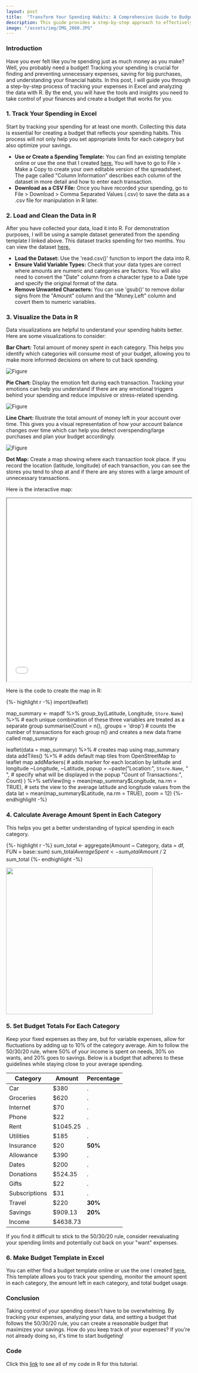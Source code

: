 ```yaml
---
layout: post
title:  "Transform Your Spending Habits: A Comprehensive Guide to Budgeting with Data"
description: This guide provides a step-by-step approach to effectively track, analyze, and budget your spending data using Excel and R, allowing you take control of your finances.
image: "/assets/img/IMG_2060.JPG"
--- 
```


### Introduction

Have you ever felt like you’re spending just as much money as you make? Well, you probably need a budget! Tracking your spending is crucial for finding and preventing unnecessary expenses, saving for big purchases, and understanding your financial habits. In this post, I will guide you through a step-by-step process of tracking your expenses in Excel and analyzing the data with R. By the end, you will have the tools and insights you need to take control of your finances and create a budget that works for you.

### 1. Track Your Spending in Excel

Start by tracking your spending for at least one month. Collecting this data is essential for creating a budget that reflects your spending habits. This process will not only help you set appropriate limits for each category but also optimize your savings. 

- **Use or Create a Spending Template:** You can find an existing template online or use the one that I created [here.](https://docs.google.com/spreadsheets/d/1nRmzAKheHjwCHECwYgvZ-jERzIlEdcgLmrolszi9r6k/edit?usp=sharing) You will have to go to File > Make a Copy to create your own editable version of the spreadsheet. The page called "Column Information" describes each column of the dataset in more detail and how to enter each transaction.
- **Download as a CSV File:** Once you have recorded your spending, go to File > Download > Comma Separated Values (.csv) to save the data as a .csv file for manipulation in R later.

### 2. Load and Clean the Data in R

After you have collected your data, load it into R. For demonstration purposes, I will be using a sample dataset generated from the spending template I linked above. This dataset tracks spending for two months. You can view the dataset [here.](https://docs.google.com/spreadsheets/d/1N8JQ8nMcRQux7SRm3fgfkLBKPJEKhRZ7ETop2XEZ2qo/edit?usp=sharing)

- **Load the Dataset:** Use the 'read.csv()' function to import the data into R.
- **Ensure Valid Variable Types:** Check that your data types are correct where amounts are numeric and categories are factors. You will also need to convert the "Date" column from a character type to a Date type and specify the original format of the data.
- **Remove Unwanted Characters:** You can use 'gsub()' to remove dollar signs from the "Amount" column and the "Money.Left" column and covert them to numeric variables.

### 3. Visualize the Data in R

Data visualizations are helpful to understand your spending habits better. Here are some visualizations to consider:

**Bar Chart:** Total amount of money spent in each category. This helps you identify which categories will consume most of your budget, allowing you to make more informed decisions on where to cut back spending.

![Figure]({{site.url}}/{{site.baseurl}}/assets/img/barchart.png)

**Pie Chart:** Display the emotion felt during each transaction. Tracking your emotions can help you understand if there are any emotional triggers behind your spending and reduce impulsive or stress-related spending.

![Figure]({{site.url}}/{{site.baseurl}}/assets/img/piechart.png)

**Line Chart:** Illustrate the total amount of money left in your account over time. This gives you a visual representation of how your account balance changes over time which can help you detect overspending/large purchases and plan your budget accordingly.

![Figure]({{site.url}}/{{site.baseurl}}/assets/img/linechart.png)

**Dot Map:** Create a map showing where each transaction took place. If you record the location (latitude, longitude) of each transaction, you can see the stores you tend to shop at and if there are any stores with a large amount of unnecessary transactions.

Here is the interactive map:

<iframe
  src="{{site.url}}/{{site.baseurl}}/assets/img/DotMap/DotMap.html"
  style="width:100%; height:500px;"
></iframe>

Here is the code to create the map in R:

{%- highlight r -%}
import(leaflet)

map_summary <- mapdf %>%
  group_by(Latitude, Longitude, `Store.Name`) %>% # each unique combination of these three variables are treated as a separate group
  summarise(Count = n(), .groups = 'drop') # counts the number of transactions for each group n() and creates a new data frame called map_summary
 
leaflet(data = map_summary) %>% # creates map using map_summary data
  addTiles() %>% # adds default map tiles from OpenStreetMap to leaflet map
  addMarkers( # adds marker for each location by latitude and longitude
    ~Longitude, ~Latitude,
    popup = ~paste("Location:", `Store.Name`, "<br>", # specify what will be displayed in the popup
                   "Count of Transactions:", Count)
  ) %>%
  setView(lng = mean(map_summary$Longitude, na.rm = TRUE), # sets the view to the average latitude and longitude values from the data
          lat = mean(map_summary$Latitude, na.rm = TRUE), 
          zoom = 12)
{%- endhighlight -%}

### 4. Calculate Average Amount Spent in Each Category

This helps you get a better understanding of typical spending in each category.

{%- highlight r -%}
sum_total <- aggregate(Amount ~ Category, data = df, FUN = base::sum)
sum_total$AverageSpent <- sum_total$Amount / 2
sum_total
{%- endhighlight -%}

<img src="{{site.url}}/{{site.baseurl}}/assets/img/avg.png" alt="" style="width:400px;"/>

### 5. Set Budget Totals For Each Category

Keep your fixed expenses as they are, but for variable expenses, allow for fluctuations by adding up to 10% of the category average. Aim to follow the 50/30/20 rule, where 50% of your income is spent on needs, 30% on wants, and 20% goes to savings. Below is a budget that adheres to these guidelines while staying close to your average spending.

| Category      | Amount      | Percentage  |
|---------------|-------------|-------------|
| Car           | $380        | .           |
| Groceries     | $620        | .           |
| Internet      | $70         | .           |
| Phone         | $22         | .           |
| Rent          | $1045.25    | .           |
| Utilities     | $185        | .           |
| Insurance     | $20         | **50%**     |
| Allowance     | $390        | .           |
| Dates         | $200        | .           |
| Donations     | $524.35     | .           |
| Gifts         | $22         | .           |
| Subscriptions | $31         | .           |
| Travel        | $220        | **30%**     |
| Savings       | $909.13     | **20%**     |
| Income        | $4638.73    |             |

If you find it difficult to stick to the 50/30/20 rule, consider reevaluating your spending limits and potentially cut back on your "want" expenses.

### 6. Make Budget Template in Excel

You can either find a budget template online or use the one I created [here.](https://docs.google.com/spreadsheets/d/1CY0zr1m8k8nf-adksChmOU86v5BikUKXfYZnffKGkek/edit?usp=sharing) This template allows you to track your spending, monitor the amount spent in each category, the amount left in each category, and total budget usage.

### Conclusion

Taking control of your spending doesn't have to be overwhelming. By tracking your expenses, analyzing your data, and setting a budget that follows the 50/30/20 rule, you can create a reasonable budget that maximizes your savings. How do you keep track of your expenses? If you're not already doing so, it's time to start budgeting!

### Code

Click this [link]({{site.url}}/{{site.baseurl}}/assets/code/Spending.html) to see all of my code in R for this tutorial.